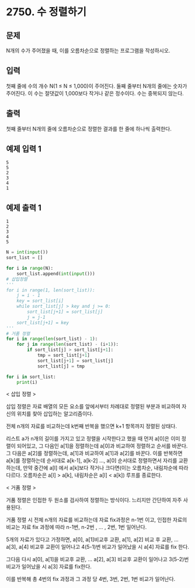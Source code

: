 # 2750. 수 정렬하기

## 문제

N개의 수가 주어졌을 때, 이를 오름차순으로 정렬하는 프로그램을 작성하시오.

## 입력

첫째 줄에 수의 개수 N(1 ≤ N ≤ 1,000)이 주어진다. 둘째 줄부터 N개의 줄에는 숫자가 주어진다. 이 수는 절댓값이 1,000보다 작거나 같은 정수이다. 수는 중복되지 않는다.

## 출력

첫째 줄부터 N개의 줄에 오름차순으로 정렬한 결과를 한 줄에 하나씩 출력한다.

## 예제 입력 1

```
5
5
2
3
4
1

```

## 예제 출력 1

```
1
2
3
4
5

```

```python
N = int(input())
sort_list = []

for i in range(N):
    sort_list.append(int(input()))
# 삽입정렬
'''
for i in range(1, len(sort_list)):
    j = i - 1
    key = sort_list[i]
    while sort_list[j] > key and j >= 0:
        sort_list[j+1] = sort_list[j]
        j = j-1
    sort_list[j+1] = key
'''
# 거품 정렬
for i in range(len(sort_list) - 1):
    for j in range(len(sort_list) - (i+1)):
        if sort_list[j] > sort_list[j+1]:
            tmp = sort_list[j+1]
            sort_list[j+1] = sort_list[j]
            sort_list[j] = tmp

for i in sort_list:
    print(i)
```

< 삽입 정렬 >

삽입 정렬은 자료 배열의 모든 요소를 앞에서부터 차례대로 정렬된 부분과 비교하여 자신의 위치를 찾아 삽입하는 알고리즘이다. 

전체 n개의 자료를 비교하는데 k번째 반복을 했으면 k+1 항목까지 정렬된 상태다.

리스트 a가 n개의 길이를 가지고 있고 정렬을 시작한다고 했을 때 먼저 a[0]은 이미 정렬이 되어있고, 그 다음인 a[1]을 정렬하는데 a[0]과 비교하여 정렬하고 순서를 바꾼다. 그 다음은 a[2]를 정렬하는데, a[1]과 비교하여 a[1]과 a[2]를 바꾼다. 이를 반복하면 a[k]를 정렬하는데 순서대로 a[k-1], a[k-2] ..., a[0] 순서대로 정렬하면서 자리를 교환하는데, 만약 중간에 a[l] 에서 a[k]보다 작거나 크다면(이는 오름차순, 내림차순에 따라 다르다. 오름차순은 a[l] > a[k], 내림차순은 a[l] < a[k]) 루프를 종료한다.

< 거품 정렬 >

거품 정렬은 인접한 두 원소를 검사하여 정렬하는 방식이다. 느리지만 간단하여 자주 사용된다.

거품 정렬 시 전체 n개의 자료를 비교하는데 자료 fix과정은 n-1번 이고, 인접한 자료의 비교는 자료 fix 과정에 따라 n-1번, n-2번 , ... , 2번, 1번 일어난다.

5개의 자료가 있다고 가정하면, a[0], a[1]비교후 교환, a[1], a[2] 비교 후 교환, ... a[3], a[4] 비교후 교환이 일어나고 4(5-1)번 비교가 일어났을 시 a[4] 자료를 fix 한다.

그다음 다시 a[0], a[1]을 비교후 교환, ... a[2], a[3] 비교후 교환이 일어나고 3(5-2)번 비교가 일어났을 시 a[3] 자료를 fix한다.

이를 반복해 총 4번의 fix 과정과 그 과정 당 4번, 3번, 2번, 1번 비교가 일어난다.